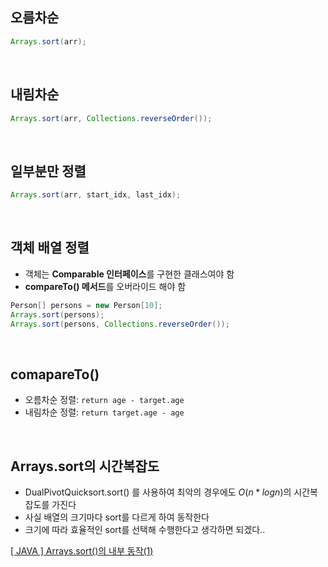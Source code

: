## 오름차순

```java
Arrays.sort(arr);
```
<br>

## 내림차순

```java
Arrays.sort(arr, Collections.reverseOrder());
```

<br>

## 일부분만 정렬

```java
Arrays.sort(arr, start_idx, last_idx);
```

<br>

## 객체 배열 정렬

- 객체는 **Comparable 인터페이스**를 구현한 클래스여야 함
- **compareTo() 메서드**를 오버라이드 해야 함

```java
Person[] persons = new Person[10];
Arrays.sort(persons);
Arrays.sort(persons, Collections.reverseOrder());
```

<br>

## comapareTo()

- 오름차순 정렬:  `return age - target.age`
- 내림차순 정렬:  `return target.age - age`

<br>

## Arrays.sort의 시간복잡도

- DualPivotQuicksort.sort() 를 사용하여 최악의 경우에도 $O(n * logn)$의 시간복잡도를 가진다
- 사실 배열의 크기마다 sort를 다르게 하여 동작한다
- 크기에 따라 효율적인 sort를 선택해 수행한다고 생각하면 되겠다..

[[ JAVA ] Arrays.sort()의 내부 동작(1)](https://javanitto.tistory.com/6)